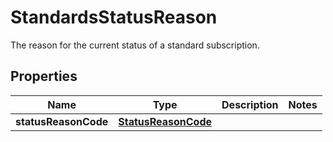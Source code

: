 

# StandardsStatusReason

The reason for the current status of a standard subscription.

## Properties

| Name | Type | Description | Notes |
|------------ | ------------- | ------------- | -------------|
|**statusReasonCode** | [**StatusReasonCode**](StatusReasonCode.md) |  |  |




